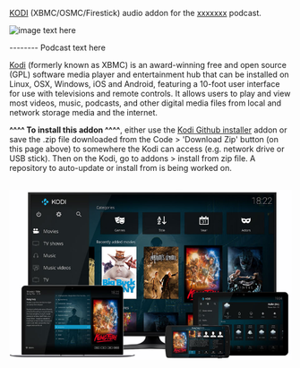 <a href="https://kodi.tv">KODI<a> (XBMC/OSMC/Firestick) audio addon for the <a href="">xxxxxxx</a> podcast.<br>

<img src="https://shadowproof.com/wp-content/uploads/2015/07/sp-logo.png" width="250" height="250" alt="image text here"><br>

-------- Podcast text here

<a href="https://www.kodi.tv">Kodi</a> (formerly known as XBMC) is an award-winning free and open source (GPL) software media player and entertainment hub that can be installed on Linux, OSX, Windows, iOS and Android, featuring a 10-foot user interface for use with televisions and remote controls. It allows users to play and view most videos, music, podcasts, and other digital media files from local and network storage media and the internet.<br>

<b>^^^^ To install this addon ^^^^</b>, either use the <a href="https://www.tvaddons.co/github-browser-kodi/">Kodi Github installer</a> addon or save the .zip file downloaded from the Code > 'Download Zip' button (on this page above) to somewhere the Kodi can access (e.g. network drive or USB stick). Then on the Kodi, go to addons > install from zip file. A repository to auto-update or install from is being worked on.<br>

<br><a href="https://www.kodi.tv"><img src="https://github.com/leopheard/Audio-Podcasts/blob/master/resources/media/about--devices.jpg?raw=true">
